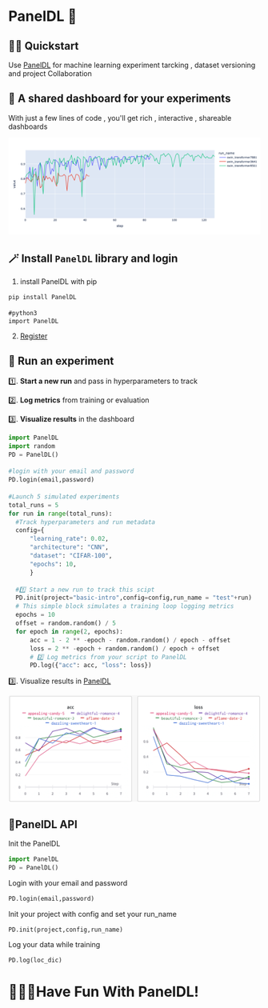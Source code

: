 # PanelDL 🚀



## 🏃‍♀️ Quickstart

Use [PanelDL](http://paneldl.zidea.site) for machine learning experiment tarcking , dataset versioning and project Collaboration



## 🤩 A shared dashboard for your experiments

With just a few lines of code , you'll get rich , interactive , shareable dashboards

<img src="./Image/image-20220214214838205.png" alt="Patch_many" style="zoom: 100%;" />

## 🪄 Install `PanelDL` library and login

1. install PanelDL with pip

```shell
pip install PanelDL

#python3
import PanelDL
```



2. [Register](http://paneldl.zidea.site/register/) 



## 👟 Run an experiment

1️⃣. **Start a new run** and pass in hyperparameters to track

2️⃣. **Log metrics** from training or evaluation

3️⃣. **Visualize results** in the dashboard



```python
import PanelDL
import random
PD = PanelDL()

#login with your email and password
PD.login(email,password)

#Launch 5 simulated experiments
total_runs = 5
for run in range(total_runs):
  #Track hyperparameters and run metadata
  config={
      "learning_rate": 0.02,
      "architecture": "CNN",
      "dataset": "CIFAR-100",
      "epochs": 10,
      }
  
  #1️⃣ Start a new run to track this scipt
  PD.init(project="basic-intro",config=config,run_name = "test"+run)
  # This simple block simulates a training loop logging metrics
  epochs = 10
  offset = random.random() / 5
  for epoch in range(2, epochs):
      acc = 1 - 2 ** -epoch - random.random() / epoch - offset
      loss = 2 ** -epoch + random.random() / epoch + offset
      # 2️⃣ Log metrics from your script to PanelDL
      PD.log({"acc": acc, "loss": loss})

```



3️⃣. Visualize results in [PanelDL](http://paneldl.zidea.site)



<img src="./Image/image-20220214220143307.png" alt="Patch_many" style="zoom: 50%;" />





## 🔑PanelDL API 

Init the PanelDL

```python
import PanelDL
PD = PanelDL()
```



Login with your email and password

```python
PD.login(email,password)
```



Init your project with config and set your run_name

```
PD.init(project,config,run_name)
```



Log your data while training

```
PD.log(loc_dic)
```





# 🥳🥳🥳Have Fun With PanelDL!
